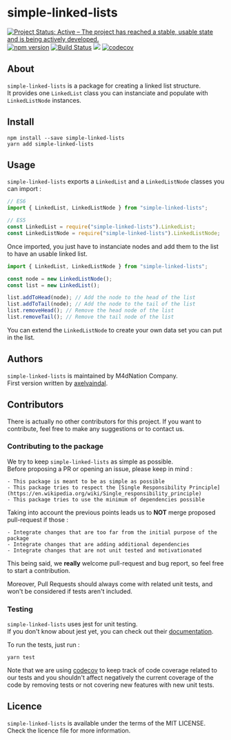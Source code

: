 # simple-linked-lists

[![Project Status: Active – The project has reached a stable, usable state and is being actively developed.](https://www.repostatus.org/badges/latest/active.svg)](https://www.repostatus.org/#active)
[![npm version](https://badge.fury.io/js/simple-linked-lists.svg)](https://badge.fury.io/js/simple-linked-lists)
[![Build Status](https://travis-ci.com/M4dNation/simple-linked-lists.svg?branch=master)](https://travis-ci.com/M4dNation/simple-linked-lists) ![](https://david-dm.org/M4dNation/simple-linked-lists.svg) [![codecov](https://codecov.io/gh/M4dNation/simple-linked-lists/branch/develop/graph/badge.svg)](https://codecov.io/gh/M4dNation/simple-linked-lists)

## About

`simple-linked-lists` is a package for creating a linked list structure.  
It provides one `LinkedList` class you can instanciate and populate with `LinkedListNode` instances.

## Install

`npm install --save simple-linked-lists`  
`yarn add simple-linked-lists`

## Usage

`simple-linked-lists` exports a `LinkedList` and a `LinkedListNode` classes you can import :

```javascript
// ES6
import { LinkedList, LinkedListNode } from "simple-linked-lists";

// ES5
const LinkedList = require("simple-linked-lists").LinkedList;
const LinkedListNode = require("simple-linked-lists").LinkedListNode;
```

Once imported, you just have to instanciate nodes and add them to the list to have an usable linked list.

```javascript
import { LinkedList, LinkedListNode } from "simple-linked-lists";

const node = new LinkedListNode();
const list = new LinkedList();

list.addToHead(node); // Add the node to the head of the list
list.addToTail(node); // Add the node to the tail of the list
list.removeHead(); // Remove the head node of the list
list.removeTail(); // Remove the tail node of the list
```

You can extend the `LinkedListNode` to create your own data set you can put in the list.

## Authors

`simple-linked-lists` is maintained by M4dNation Company.  
First version written by [axelvaindal](https://github.com/axelvaindal).

## Contributors

There is actually no other contributors for this project.
If you want to contribute, feel free to make any suggestions or to contact us.

### Contributing to the package

We try to keep `simple-linked-lists` as simple as possible.  
Before proposing a PR or opening an issue, please keep in mind :

    - This package is meant to be as simple as possible
    - This package tries to respect the [Single Responsibility Principle](https://en.wikipedia.org/wiki/Single_responsibility_principle)
    - This package tries to use the minimum of dependencies possible

Taking into account the previous points leads us to **NOT** merge proposed pull-request if those :

    - Integrate changes that are too far from the initial purpose of the package
    - Integrate changes that are adding additional dependencies
    - Integrate changes that are not unit tested and motivationated

This being said, we **really** welcome pull-request and bug report, so feel free to start a contribution.

Moreover, Pull Requests should always come with related unit tests, and won't be considered if tests aren't included.

### Testing

`simple-linked-lists` uses jest for unit testing.  
If you don't know about jest yet, you can check out their [documentation](https://jestjs.io/en/).

To run the tests, just run :

`yarn test`

Note that we are using [codecov](https://codecov.io) to keep track of code coverage related to our tests and you shouldn't affect negatively the current coverage of the code by removing tests or not covering new features with new unit tests.

## Licence

`simple-linked-lists` is available under the terms of the MIT LICENSE.  
Check the licence file for more information.
